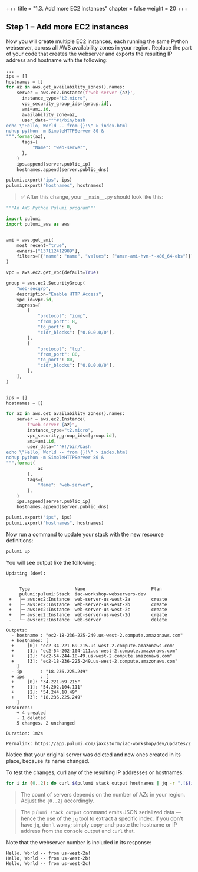 +++
title = "1.3. Add more EC2 Instances"
chapter = false
weight = 20
+++

## Step 1 – Add more EC2 instances

Now you will create multiple EC2 instances, each running the same Python webserver, across all AWS availability zones in
your region. Replace the part of your code that creates the webserver and exports the resulting IP address and hostname with the following:

```python
...
ips = []
hostnames = []
for az in aws.get_availability_zones().names:
    server = aws.ec2.Instance(f'web-server-{az}',
      instance_type="t2.micro",
      vpc_security_group_ids=[group.id],
      ami=ami.id,
      availability_zone=az,
      user_data="""#!/bin/bash
echo \"Hello, World -- from {}!\" > index.html
nohup python -m SimpleHTTPServer 80 &
""".format(az),
      tags={
          "Name": "web-server",
      },
    )
    ips.append(server.public_ip)
    hostnames.append(server.public_dns)

pulumi.export("ips", ips)
pulumi.export("hostnames", hostnames)
```

> :white_check_mark: After this change, your `__main__.py` should look like this:

```python
"""An AWS Python Pulumi program"""

import pulumi
import pulumi_aws as aws


ami = aws.get_ami(
    most_recent="true",
    owners=["137112412989"],
    filters=[{"name": "name", "values": ["amzn-ami-hvm-*-x86_64-ebs"]}],
)

vpc = aws.ec2.get_vpc(default=True)

group = aws.ec2.SecurityGroup(
    "web-secgrp",
    description="Enable HTTP Access",
    vpc_id=vpc.id,
    ingress=[
        {
            "protocol": "icmp",
            "from_port": 8,
            "to_port": 0,
            "cidr_blocks": ["0.0.0.0/0"],
        },
        {
            "protocol": "tcp",
            "from_port": 80,
            "to_port": 80,
            "cidr_blocks": ["0.0.0.0/0"],
        },
    ],
)


ips = []
hostnames = []

for az in aws.get_availability_zones().names:
    server = aws.ec2.Instance(
        f"web-server-{az}",
        instance_type="t2.micro",
        vpc_security_group_ids=[group.id],
        ami=ami.id,
        user_data="""#!/bin/bash
echo \"Hello, World -- from {}!\" > index.html
nohup python -m SimpleHTTPServer 80 &
""".format(
            az
        ),
        tags={
            "Name": "web-server",
        },
    )
    ips.append(server.public_ip)
    hostnames.append(server.public_dns)

pulumi.export("ips", ips)
pulumi.export("hostnames", hostnames)
```

Now run a command to update your stack with the new resource definitions:

```bash
pulumi up
```

You will see output like the following:

```
Updating (dev):


     Type                 Name                         Plan       
     pulumi:pulumi:Stack  iac-workshop-webservers-dev             
 +   ├─ aws:ec2:Instance  web-server-us-west-2a        create     
 +   ├─ aws:ec2:Instance  web-server-us-west-2b        create     
 +   ├─ aws:ec2:Instance  web-server-us-west-2c        create     
 +   ├─ aws:ec2:Instance  web-server-us-west-2d        create     
 -   └─ aws:ec2:Instance  web-server                   delete   

Outputs:
  - hostname : "ec2-18-236-225-249.us-west-2.compute.amazonaws.com"
  + hostnames: [
  +     [0]: "ec2-34-221-69-215.us-west-2.compute.amazonaws.com"
  +     [1]: "ec2-54-202-104-111.us-west-2.compute.amazonaws.com"
  +     [2]: "ec2-54-244-18-49.us-west-2.compute.amazonaws.com"
  +     [3]: "ec2-18-236-225-249.us-west-2.compute.amazonaws.com"
    ]
  - ip       : "18.236.225.249"
  + ips      : [
  +     [0]: "34.221.69.215"
  +     [1]: "54.202.104.111"
  +     [2]: "54.244.18.49"
  +     [3]: "18.236.225.249"
    ]
Resources:
    + 4 created
    - 1 deleted
    5 changes. 2 unchanged

Duration: 1m2s

Permalink: https://app.pulumi.com/jaxxstorm/iac-workshop/dev/updates/2
```

Notice that your original server was deleted and new ones created in its place, because its name changed.

To test the changes, curl any of the resulting IP addresses or hostnames:

```bash
for i in {0..2}; do curl $(pulumi stack output hostnames | jq -r ".[${i}]"); done
```

> The count of servers depends on the number of AZs in your region. Adjust the `{0..2}` accordingly.

> The `pulumi stack output` command emits JSON serialized data &mdash; hence the use of the `jq` tool to extract a specific index. If you don't have `jq`, don't worry; simply copy-and-paste the hostname or IP address from the console output and `curl` that.

Note that the webserver number is included in its response:

```
Hello, World -- from us-west-2a!
Hello, World -- from us-west-2b!
Hello, World -- from us-west-2c!
```

